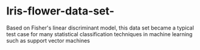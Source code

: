# Iris-flower-data-set-
Based on Fisher's linear discriminant model, this data set became a typical test case for many statistical classification techniques in machine learning such as support vector machines
